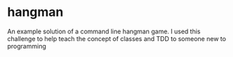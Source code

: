 # hangman
An example solution of a command line hangman game. 
I used this challenge to help teach the concept of classes and TDD to someone new to programming
